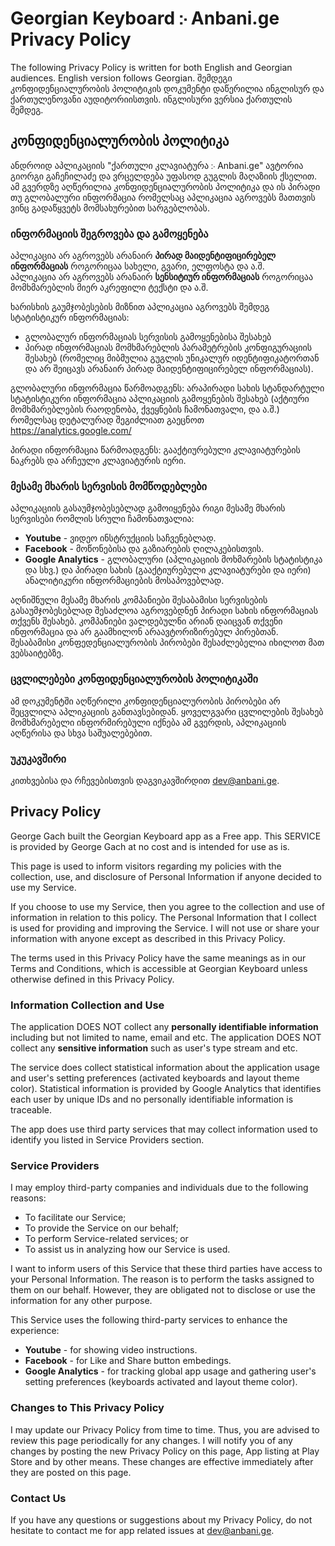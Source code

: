 # Georgian Keyboard ჻ Anbani.ge Privacy Policy
The following Privacy Policy is written for both English and Georgian audiences. English version follows Georgian. 
შემდეგი კონფიდენციალურობის პოლიტიკის დოკუმენტი დაწერილია ინგლისურ და ქართულენოვანი აუდიტორიისთვის. ინგლისური ვერსია ქართულის შემდეგ.  

## კონფიდენციალურობის პოლიტიკა 
ანდროიდ აპლიკაციის "ქართული კლავიატურა ჻ Anbani.ge" ავტორია გიორგი გაჩეჩილაძე და ვრცელდება უფასოდ გუგლის მაღაზიის ქსელით. ამ გვერდზე აღწერილია  კონფიდენციალურობის პოლიტიკა და ის პირადი თუ გლობალური ინფორმაცია რომელსაც აპლიკაცია აგროვებს მათთვის ვინც გადაწყვეტს მომსახურებით სარგებლობას.

### ინფორმაციის შეგროვება და გამოყენება
აპლიკაცია არ აგროვებს არანაირ **პირად მაიდენტიფიცირებელ ინფორმაციას** როგორიცაა სახელი, გვარი, ელფოსტა და ა.შ.    
აპლიკაცია არ აგროვებს არანაირ **სენსიტიურ ინფორმაციას** როგორიცაა მომხმარებლის მიერ აკრეფილი ტექსტი და ა.შ.

ხარისხის გაუმჯობესების მიზნით აპლიკაცია აგროვებს შემდეგ სტატისტიკურ ინფორმაციას:
- გლობალურ ინფორმაციას სერვისის გამოყენებისა შესახებ
- პირად ინფორმაციას მომხმარებლის პარამეტრების კონფიგურაციის შესახებ (რომელიც მიბმულია გუგლის უნიკალურ იდენტიფიკატორთან და არ შეიცავს არანაირ პირად მაიდენტიფიცირებელ ინფორმაციას).

გლობალური ინფორმაცია წარმოადგენს: არაპირადი სახის სტანდარტული სტატისტიკური ინფორმაცია აპლიკაციის გამოყენების შესახებ (აქტიური მომხმარებლების რაოდენობა, ქვეყნების ჩამონათვალი, და ა.შ.) რომელსაც დეტალურად შეგიძლიათ გაეცნოთ https://analytics.google.com/ 

პირადი ინფორმაცია წარმოადგენს: გააქტიურებული კლავიატურების ნაკრებს და არჩეული კლავიატურის იერი. 


### მესამე მხარის სერვისის მომწოდებლები
აპლიკაციის გასაუმჯობესებლად გამოიყენება რიგი მესამე მხარის სერვისები რომლის სრული ჩამონათვალია:
- **Youtube** - ვიდეო ინსტრუქციის საჩვენებლად.
- **Facebook** - მოწონებისა და გაზიარების ღილაკებისთვის.
- **Google Analytics** - გლობალური (აპლიკაციის მოხმარების სტატისტიკა და სხვ.) და პირადი სახის (გააქტიურებული კლავიატურები და იერი) ანალიტიკური ინფორმაციების მოსაპოვებლად.

აღნიშნული მესამე მხარის კომპანიები შესაბამისი სერვისების გასაუმჯობესებლად შესაძლოა აგროვებდნენ პირადი სახის ინფორმაციას თქვენს შესახებ. კომპანიები ვალდებულნი არიან დაიცვან თქვენი ინფორმაცია და არ გაამხილონ არაავტორიზირებულ პირებთან. შესაბამისი კონფედენციალურობის პირობები შესაძლებელია იხილოთ მათ ვებსაიტებზე.   

### ცვლილებები კონფიდენციალურობის პოლიტიკაში
ამ დოკუმენტში აღწერილი კონფიდენციალურობის პირობები არ შეცვლილა აპლიკაციის განთავსებიდან. ყოველგვარი ცვლილების შესახებ მომხმარებელი ინფორმირებული იქნება ამ გვერდის, აპლიკაციის აღწერისა და სხვა საშუალებებით.

### უკუკავშირი
კითხვებისა და რჩევებისთვის დაგვიკავშირდით dev@anbani.ge.



## Privacy Policy

George Gach built the Georgian Keyboard app as a Free app. This SERVICE is provided by George Gach at no cost and is intended for use as is.

This page is used to inform visitors regarding my policies with the collection, use, and disclosure of Personal Information if anyone decided to use my Service.

If you choose to use my Service, then you agree to the collection and use of information in relation to this policy. The Personal Information that I collect is used for providing and improving the Service. I will not use or share your information with anyone except as described in this Privacy Policy.

The terms used in this Privacy Policy have the same meanings as in our Terms and Conditions, which is accessible at Georgian Keyboard unless otherwise defined in this Privacy Policy.

### Information Collection and Use

The application DOES NOT collect any **personally identifiable information** including but not limited to name, email and etc. The application DOES NOT collect any **sensitive information** such as user's type stream and etc. 

The service does collect statistical information about the application usage and user's setting preferences (activated keyboards and layout theme color). Statistical information is provided by Google Analytics that identifies each user by unique IDs and no personally identifiable information is traceable.

The app does use third party services that may collect information used to identify you listed in Service Providers section. 


### Service Providers

I may employ third-party companies and individuals due to the following reasons:

*   To facilitate our Service;
*   To provide the Service on our behalf;
*   To perform Service-related services; or
*   To assist us in analyzing how our Service is used.

I want to inform users of this Service that these third parties have access to your Personal Information. The reason is to perform the tasks assigned to them on our behalf. However, they are obligated not to disclose or use the information for any other purpose.

This Service uses the following third-party services to enhance the experience:
- **Youtube** - for showing video instructions.
- **Facebook** - for Like and Share button embedings.
- **Google Analytics** - for tracking global app usage and gathering user's setting preferences (keyboards activated and layout theme color).


### Changes to This Privacy Policy

I may update our Privacy Policy from time to time. Thus, you are advised to review this page periodically for any changes. I will notify you of any changes by posting the new Privacy Policy on this page, App listing at Play Store and by other means. These changes are effective immediately after they are posted on this page.

### Contact Us

If you have any questions or suggestions about my Privacy Policy, do not hesitate to contact me for app related issues at dev@anbani.ge.

